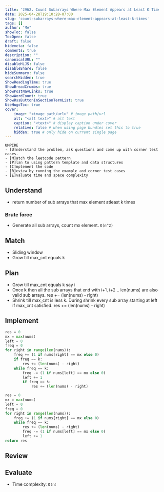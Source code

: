 ```yaml
---
title: '2962. Count Subarrays Where Max Element Appears at Least K Times'
date: 2025-04-28T19:10:28-07:00
slug: 'count-subarrays-where-max-element-appears-at-least-k-times'
tags: []
author: "Me"
showToc: false
TocOpen: false
draft: false
hidemeta: false
comments: true
description: ""
canonicalURL: ""
disableHLJS: false
disableShare: false
hideSummary: false
searchHidden: true
ShowReadingTime: true
ShowBreadCrumbs: true
ShowPostNavLinks: true
ShowWordCount: true
ShowRssButtonInSectionTermList: true
UseHugoToc: true
cover:
    image: "<image path/url>" # image path/url
    alt: "<alt text>" # alt text
    caption: "<text>" # display caption under cover
    relative: false # when using page bundles set this to true
    hidden: true # only hide on current single page
---
```

```
UMPIRE
- [U]nderstand the problem, ask questions and come up with corner test cases.
- [M]atch the leetcode pattern
- [P]lan to using pattern template and data structures
- [I]mplement the code
- [R]eview by running the example and corner test cases
- [E]valuate time and space complexity
```

## Understand

- return number of sub arrays that max element atleast k times

### Brute force

- Generate all sub arrays, count mx element. `O(n^2)`

## Match

- Sliding window
- Grow till max_cnt equals k

## Plan

- Grow till max_cnt equals k say i
- Once k then all the sub arrays that end with i+1, i+2 .. len(nums) are also valid sub arrays. res += (len(nums) - right)
- Shrink till max_cnt is less k. During shrink every sub array starting at left if max_cnt satisfied. res += (len(nums) - right)

## Implement

```python
res = 0
mx = max(nums)
left = 0
freq = 0
for right in range(len(nums)):
    freq += (1 if nums[right] == mx else 0)
    if freq == k:
        res += (len(nums) - right)
    while freq == k:
        freq -= (1 if nums[left] == mx else 0)
        left += 1
        if freq == k:
            res += (len(nums) - right)

res = 0
mx = max(nums)
left = 0
freq = 0
for right in range(len(nums)):
    freq += (1 if nums[right] == mx else 0)
    while freq == k:
        res += (len(nums) - right)
        freq -= (1 if nums[left] == mx else 0)
        left += 1
return res
```

## Review

## Evaluate

- Time complexity: `O(n)`